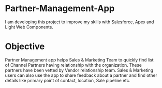 # Partner-Management-App
I am developing this project to improve my skills with Salesforce, Apex and Light Web Components.

# Objective
Partner Management app helps Sales & Marketing Team to quickly find list of Channel Partners having relationship with the organization. These partners have been vetted by Vendor relationship team. Sales & Marketing users can also use the app to share feedback about a partner and find other details like primary point of contact, location, Sale pipeline etc.
